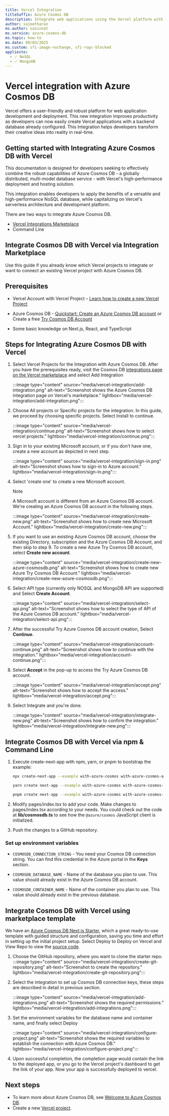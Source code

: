 ```yaml
---
title: Vercel Integration
titleSuffix: Azure Cosmos DB
description: Integrate web applications using the Vercel platform with Azure Cosmos DB for NOSQL or MongoDB as a data source.
author: sajeetharan
ms.author: sasinnat
ms.service: azure-cosmos-db
ms.topic: how-to
ms.date: 09/03/2025
ms.custom: sfi-image-nochange, sfi-ropc-blocked
appliesto:
  - ✅ NoSQL
  - ✅ MongoDB
---
```


# Vercel integration with Azure Cosmos DB

Vercel offers a user-friendly and robust platform for web application development and deployment. This new integration improves productivity as developers can now easily create Vercel applications with a backend database already configured. This Integration helps developers transform their creative ideas into reality in real-time.

## Getting started with Integrating Azure Cosmos DB with Vercel

This documentation is designed for developers seeking to effectively combine the robust capabilities of Azure Cosmos DB - a globally distributed, multi-model database service - with Vercel's high-performance deployment and hosting solution.

This integration enables developers to apply the benefits of a versatile and high-performance NoSQL database, while capitalizing on Vercel's serverless architecture and development platform.

There are two ways to integrate Azure Cosmos DB.

- [Vercel Integrations Marketplace](https://vercel.com/integrations/azurecosmosdb)
- Command Line

## Integrate Cosmos DB with Vercel via Integration Marketplace

Use this guide if you already know which Vercel projects to integrate or want to connect an existing Vercel project with Azure Cosmos DB.

## Prerequisites

- Vercel Account with Vercel Project – [Learn how to create a new Vercel Project](https://vercel.com/docs/concepts/projects/overview#creating-a-project)

- Azure Cosmos DB - [Quickstart: Create an Azure Cosmos DB account](../cosmos-db/nosql/quickstart-portal.md) or Create a free [Try Cosmos DB Account](https://aka.ms/trycosmosdbvercel)

- Some basic knowledge on Next.js, React, and TypeScript

## Steps for Integrating Azure Cosmos DB with Vercel

1. Select Vercel Projects for the Integration with Azure Cosmos DB. After you have the prerequisites ready, visit the Cosmos DB [integrations page on the Vercel marketplace](https://vercel.com/integrations/azurecosmosdb) and select Add Integration

    :::image type="content" source="media/vercel-integration/add-integration.png" alt-text="Screenshot shows the Azure Cosmos DB integration page on Vercel's marketplace." lightbox="media/vercel-integration/add-integration.png":::

1. Choose All projects or Specific projects for the integration. In this guide, we proceed by choosing specific projects. Select Install to continue. 

    :::image type="content" source="media/vercel-integration/continue.png" alt-text="Screenshot shows how to select vercel projects." lightbox="media/vercel-integration/continue.png":::

1. Sign in to your existing Microsoft account, or if you don’t have one, create a new account as depicted in next step.

    :::image type="content" source="media/vercel-integration/sign-in.png" alt-text="Screenshot shows how to sign-in to Azure account." lightbox="media/vercel-integration/sign-in.png":::

1. Select 'create one' to create a new Microsoft account.

    > [!NOTE]
    > A Microsoft account is different from an Azure Cosmos DB account. We're creating an Azure Cosmos DB account in the following steps.

    :::image type="content" source="media/vercel-integration/create-new.png" alt-text="Screenshot shows how to create new Microsoft Account." lightbox="media/vercel-integration/create-new.png":::

1. If you want to use an existing Azure Cosmos DB account, choose the existing Directory, subscription and the Azure Cosmos DB Account, and then skip to step 9. To create a new Azure Try Cosmos DB account, select **Create new account**.
 
    :::image type="content" source="media/vercel-integration/create-new-azure-cosmosdb.png" alt-text="Screenshot shows how to create new Azure Try Cosmos DB Account." lightbox="media/vercel-integration/create-new-azure-cosmosdb.png":::

1. Select API type (currently only NOSQL and MongoDB API are supported) and Select **Create Account**.

    :::image type="content" source="media/vercel-integration/select-api.png" alt-text="Screenshot shows how to select the type of API of the Azure Cosmos DB account." lightbox="media/vercel-integration/select-api.png":::

1.	After the successful Try Azure Cosmos DB account creation, Select **Continue**.

    :::image type="content" source="media/vercel-integration/account-continue.png" alt-text="Screenshot shows how to continue with the integration." lightbox="media/vercel-integration/account-continue.png":::

1. Select **Accept** in the pop-up to access the Try Azure Cosmos DB account.

    :::image type="content" source="media/vercel-integration/accept.png" alt-text="Screenshot shows how to accept the access." lightbox="media/vercel-integration/accept.png":::

1. Select Integrate and you're done.

    :::image type="content" source="media/vercel-integration/integrate-new.png" alt-text="Screenshot shows how to confirm the integration." lightbox="media/vercel-integration/integrate-new.png":::

## Integrate Cosmos DB with Vercel via npm & Command Line

1. Execute create-next-app with npm, yarn, or pnpm to bootstrap the example:
    
    ```bash
    npx create-next-app --example with-azure-cosmos with-azure-cosmos-app
    
    yarn create next-app --example with-azure-cosmos with-azure-cosmos-app
    
    pnpm create next-app --example with-azure-cosmos with-azure-cosmos-app
    ```

1. Modify pages/index.tsx to add your code. Make changes to pages/index.tsx according to your needs. You could check out the code at **lib/cosmosdb.ts** to see how the `@azure/cosmos` JavaScript client is initialized.

1. Push the changes to a GitHub repository.

### Set up environment variables

- `COSMOSDB_CONNECTION_STRING` - You need your Cosmos DB connection string. You can find this credential in the Azure portal in the **Keys** section.

- `COSMOSDB_DATABASE_NAME` - Name of the database you plan to use. This value should already exist in the Azure Cosmos DB account.

- `COSMOSDB_CONTAINER_NAME` - Name of the container you plan to use. This value should already exist in the previous database.

## Integrate Cosmos DB with Vercel using marketplace template

We have an [Azure Cosmos DB Next.js Starter](https://aka.ms/azurecosmosdb-vercel-template), which a great ready-to-use template with guided structure and configuration, saving you time and effort in setting up the initial project setup. Select Deploy to Deploy on Vercel and View Repo to view the [source code](https://github.com/Azure/azurecosmosdb-vercel-starter).

1. Choose the GitHub repository, where you want to clone the starter repo.
    :::image type="content" source="media/vercel-integration/create-git-repository.png" alt-text="Screenshot to create the repository." lightbox="media/vercel-integration/create-git-repository.png":::

1. Select the integration to set up Cosmos DB connection keys, these steps are described in detail in previous section.

    :::image type="content" source="media/vercel-integration/add-integrations.png" alt-text="Screenshot shows the required permissions." lightbox="media/vercel-integration/add-integrations.png":::

1. Set the environment variables for the database name and container name, and finally select Deploy

    :::image type="content" source="media/vercel-integration/configure-project.png" alt-text="Screenshot shows the required variables to establish the connection with Azure Cosmos DB." lightbox="media/vercel-integration/configure-project.png":::

1. Upon successful completion, the completion page would contain the link to the deployed app, or you go to the Vercel project's dashboard to get the link of your app. Now your app is successfully deployed to vercel.

## Next steps

- To learn more about Azure Cosmos DB, see [Welcome to Azure Cosmos DB](../cosmos-db/introduction.md).
- Create a new [Vercel project](https://vercel.com/dashboard).
